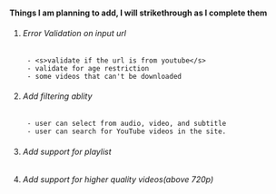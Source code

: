 #### Things I am planning to add, I will strikethrough as I complete them

1. ###### Error Validation on input url
        - <s>validate if the url is from youtube</s>
        - validate for age restriction
        - some videos that can't be downloaded
2. ###### Add filtering ablity
        - user can select from audio, video, and subtitle
        - user can search for YouTube videos in the site.
3. ###### Add support for playlist
4. ###### Add support for higher quality videos(above 720p)
